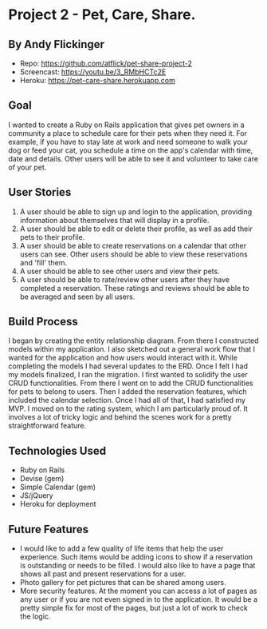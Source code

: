 # Project 2 - Pet, Care, Share.
## By Andy Flickinger

- Repo: https://github.com/atflick/pet-share-project-2
- Screencast: https://youtu.be/3_RMbHCTc2E
- Heroku: https://pet-care-share.herokuapp.com

## Goal
I wanted to create a Ruby on Rails application that gives pet owners in a community a place to schedule care for their pets when they need it. For example, if you have to stay late at work and need someone to walk your dog or feed your cat, you schedule a time on the app's calendar with time, date and details.  Other users will be able to see it and volunteer to take care of your pet.

## User Stories
1. A user should be able to sign up and login to the application, providing information about themselves that will display in a profile.
2. A user should be able to edit or delete their profile, as well as add their pets to their profile.
3. A user should be able to create reservations on a calendar that other users can see.  Other users should be able to view these reservations and 'fill' them.
4. A user should be able to see other users and view their pets.
5. A user should be able to rate/review other users after they have completed a reservation.  These ratings and reviews should be able to be averaged and seen by all users.

## Build Process
I began by creating the entity relationship diagram.  From there I constructed models within my application.  I also sketched out a general work flow that I wanted for the application and how users would interact with it.  While completing the models I had several updates to the ERD.  Once I felt I had my models finalized, I ran the migration.  I first wanted to solidify the user CRUD functionalities.  From there I went on to add the CRUD functionalities for pets to belong to users.  Then I added the reservation features, which included the calendar selection.  Once I had all of that, I had satisfied my MVP.  I moved on to the rating system, which I am particularly proud of.  It involves a lot of tricky logic and behind the scenes work for a pretty straightforward feature.

## Technologies Used
- Ruby on Rails
- Devise (gem)
- Simple Calendar (gem)
- JS/jQuery
- Heroku for deployment 

## Future Features
- I would like to add a few quality of life items that help the user experience.  Such items would be adding icons to show if a reservation is outstanding or needs to be filled.  I would also like to have a page that shows all past and present reservations for a user.
- Photo gallery for pet pictures that can be shared among users.
- More security features.  At the moment you can access a lot of pages as any user or if you are not even signed in to the application.  It would be a pretty simple fix for most of the pages, but just a lot of work to check the logic.

